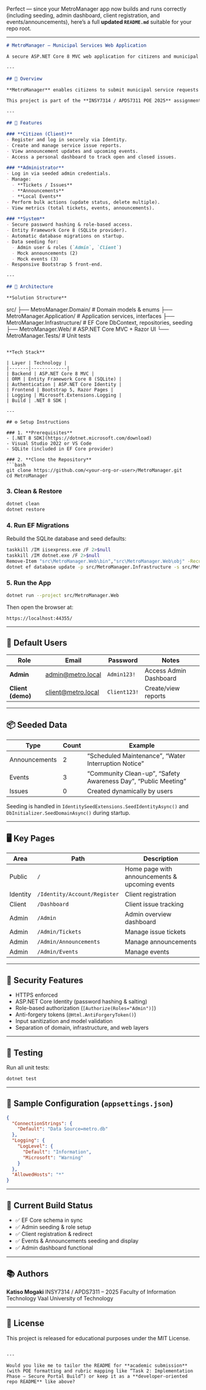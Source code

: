 ﻿Perfect — since your MetroManager app now builds and runs correctly (including seeding, admin dashboard, client registration, and events/announcements), here’s a full **updated `README.md`** suitable for your repo root.

---

```markdown
# MetroManager – Municipal Services Web Application

A secure ASP.NET Core 8 MVC web application for citizens and municipal administrators to report, track, and manage local service issues, community events, and announcements.

---

## 🚀 Overview

**MetroManager** enables citizens to submit municipal service requests and view updates, while administrators manage issues, announcements, and community events from a unified dashboard.

This project is part of the **INSY7314 / APDS7311 POE 2025** assignment, demonstrating secure, modern web app design with authentication, authorization, seeding, and data management features.

---

## 🧩 Features

### **Citizen (Client)**
- Register and log in securely via Identity.
- Create and manage service issue reports.
- View announcement updates and upcoming events.
- Access a personal dashboard to track open and closed issues.

### **Administrator**
- Log in via seeded admin credentials.
- Manage:
  - **Tickets / Issues**
  - **Announcements**
  - **Local Events**
- Perform bulk actions (update status, delete multiple).
- View metrics (total tickets, events, announcements).

### **System**
- Secure password hashing & role-based access.
- Entity Framework Core 8 (SQLite provider).
- Automatic database migrations on startup.
- Data seeding for:
  - Admin user & roles (`Admin`, `Client`)
  - Mock announcements (2)
  - Mock events (3)
- Responsive Bootstrap 5 front-end.

---

## 🧠 Architecture

**Solution Structure**

```

src/
├── MetroManager.Domain/           # Domain models & enums
├── MetroManager.Application/      # Application services, interfaces
├── MetroManager.Infrastructure/   # EF Core DbContext, repositories, seeding
├── MetroManager.Web/              # ASP.NET Core MVC + Razor UI
└── MetroManager.Tests/            # Unit tests

````

**Tech Stack**

| Layer | Technology |
|-------|-------------|
| Backend | ASP.NET Core 8 MVC |
| ORM | Entity Framework Core 8 (SQLite) |
| Authentication | ASP.NET Core Identity |
| Frontend | Bootstrap 5, Razor Pages |
| Logging | Microsoft.Extensions.Logging |
| Build | .NET 8 SDK |

---

## ⚙️ Setup Instructions

### 1. **Prerequisites**
- [.NET 8 SDK](https://dotnet.microsoft.com/download)
- Visual Studio 2022 or VS Code
- SQLite (included in EF Core provider)

### 2. **Clone the Repository**
```bash
git clone https://github.com/<your-org-or-user>/MetroManager.git
cd MetroManager
````

### 3. **Clean & Restore**

```bash
dotnet clean
dotnet restore
```

### 4. **Run EF Migrations**

Rebuild the SQLite database and seed defaults:

```bash
taskkill /IM iisexpress.exe /F 2>$null
taskkill /IM dotnet.exe /F 2>$null
Remove-Item "src\MetroManager.Web\bin","src\MetroManager.Web\obj" -Recurse -Force -ErrorAction SilentlyContinue
dotnet ef database update -p src/MetroManager.Infrastructure -s src/MetroManager.Web
```

### 5. **Run the App**

```bash
dotnet run --project src/MetroManager.Web
```

Then open the browser at:

```
https://localhost:44355/
```

---

## 👥 Default Users

| Role              | Email                                           | Password     | Notes                  |
| ----------------- | ----------------------------------------------- | ------------ | ---------------------- |
| **Admin**         | [admin@metro.local](mailto:admin@metro.local)   | `Admin123!`  | Access Admin Dashboard |
| **Client (demo)** | [client@metro.local](mailto:client@metro.local) | `Client123!` | Create/view reports    |

---

## 📦 Seeded Data

| Type          | Count | Example                                                        |
| ------------- | ----- | -------------------------------------------------------------- |
| Announcements | 2     | “Scheduled Maintenance”, “Water Interruption Notice”           |
| Events        | 3     | “Community Clean-up”, “Safety Awareness Day”, “Public Meeting” |
| Issues        | 0     | Created dynamically by users                                   |

Seeding is handled in `IdentitySeedExtensions.SeedIdentityAsync()` and `DbInitializer.SeedDomainAsync()` during startup.

---

## 🖥️ Key Pages

| Area     | Path                         | Description                                    |
| -------- | ---------------------------- | ---------------------------------------------- |
| Public   | `/`                          | Home page with announcements & upcoming events |
| Identity | `/Identity/Account/Register` | Client registration                            |
| Client   | `/Dashboard`                 | Client issue tracking                          |
| Admin    | `/Admin`                     | Admin overview dashboard                       |
| Admin    | `/Admin/Tickets`             | Manage issue tickets                           |
| Admin    | `/Admin/Announcements`       | Manage announcements                           |
| Admin    | `/Admin/Events`              | Manage events                                  |

---

## 🔐 Security Features

* HTTPS enforced
* ASP.NET Core Identity (password hashing & salting)
* Role-based authorization (`[Authorize(Roles="Admin")]`)
* Anti-forgery tokens (`@Html.AntiForgeryToken()`)
* Input sanitization and model validation
* Separation of domain, infrastructure, and web layers

---

## 🧪 Testing

Run all unit tests:

```bash
dotnet test
```

---

## 📁 Sample Configuration (`appsettings.json`)

```json
{
  "ConnectionStrings": {
    "Default": "Data Source=metro.db"
  },
  "Logging": {
    "LogLevel": {
      "Default": "Information",
      "Microsoft": "Warning"
    }
  },
  "AllowedHosts": "*"
}
```

---

## 🏁 Current Build Status

* ✅ EF Core schema in sync
* ✅ Admin seeding & role setup
* ✅ Client registration & redirect
* ✅ Events & Announcements seeding and display
* ✅ Admin dashboard functional

---

## 📚 Authors

**Katiso Mogaki**
INSY7314 / APDS7311 – 2025
Faculty of Information Technology
Vaal University of Technology

---

## 📄 License

This project is released for educational purposes under the MIT License.

```

---

Would you like me to tailor the README for **academic submission** (with POE formatting and rubric mapping like “Task 2: Implementation Phase – Secure Portal Build”) or keep it as a **developer-oriented repo README** like above?
```
